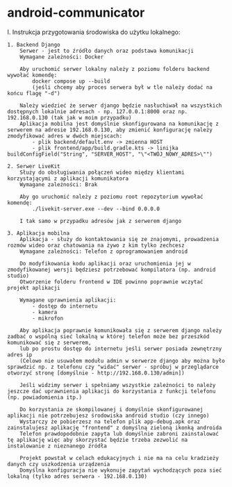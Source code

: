 # android-communicator

I. Instrukcja przygotowania środowiska do użytku lokalnego:

    1. Backend Django
        Serwer - jest to źródło danych oraz podstawa komunikacji
        Wymagane zależności: Docker

        Aby uruchomić serwer lokalny należy z poziomu folderu backend wywołać komendę:
            docker compose up --build
            (jeśli chcemy aby proces serwera był w tle należy dodać na końcu flagę "-d")
        
        Należy wiedzieć że serwer django będzie nasłuchiwał na wszystkich dostępnych lokalnie adresach - np. 127.0.0.1:8000 oraz np. 192.168.0.130 (tak jak w moim przypadku)
        Aplikacja mobilna jest domyślnie skonfigurowana na komunikację z serwerem na adresie 192.168.0.130, aby zmienić konfigurację należy zmodyfikować adres w dwóch miejscach:
            - plik backend/default.env -> zmienna HOST
            - plik frontend/app/build.gradle.kts -> linijka buildConfigField("String", "SERVER_HOST", "\"<TWÓJ_NOWY_ADRES>\"")

    2. Serwer LiveKit
        Służy do obsługiwania połączeń wideo między klientami korzystającymi z aplikacji komunikatora
        Wymagane zależności: Brak

        Aby go uruchomić należy z poziomu root repozytorium wywołać komendę:
            ./livekit-server.exe --dev --bind 0.0.0.0

        I tak samo w przypadku adresów jak z serwerem django

    3. Aplikacja mobilna
        Aplikacja - służy do kontaktowania się ze znajomymi, prowadzenia rozmów wideo oraz chatowania na żywo z kim tylko zechcesz
        Wymagane zależności: Telefon z oprogramowaniem android

        Do modyfikowania kodu aplikacji oraz uruchomienia jej w zmodyfikowanej wersji będziesz potrzebować kompilatora (np. android studio)
        Otworzenie folderu frontend w IDE powinno poprawnie wczytać projekt aplikacji
        
        Wymagane uprawnienia aplikacji:
            - dostęp do internetu
            - kamera
            - mikrofon

        Aby aplikacja poprawnie komunikowała się z serwerem django należy zadbać o wspólną sieć lokalną w której telefon może bez przeszkód komunikować się z serwerem,
        lub po prostu dostęp do internetu jeśli serwer posiada zewnętrzny adres ip
        (Celowo nie usuwałem modułu admin w serwerze django aby można było sprawdzić np. z telefonu czy "widać" serwer - spróbuj w przeglądarce otworzyć stronę [domyślnie - http://192.168.0.130/admin])

        Jeśli widzimy serwer i spełniamy wszystkie zależności to należy jeszcze dać uprawnienia aplikacji do korzystania z funkcji telefonu (np. powiadomienia itp.)

        Do korzystania ze skompilowanej i domyślnie skonfigurowanej aplikacji nie potrzebujesz środowiska android studio (czy innego)
        Wystarczy że pobierzesz na telefon plik app-debug.apk oraz zainstalujesz aplikację "frontend" z domyślną zieloną ikonką androida
        Telefon prawdopodobnie zapyta lub domyślnie zabroni zainstalować tę aplikację więc aby skorzystać będzie trzeba zezwolić na instalowanie z nieznanego źródła
        
        Projekt powstał w celach edukacyjnych i nie ma na celu kradzieży danych czy uszkodzenia urządzenia
        Domyślna konfiguracja nie wykonuje zapytań wychodzących poza sieć lokalną (tylko adres serwera - 192.168.0.130)